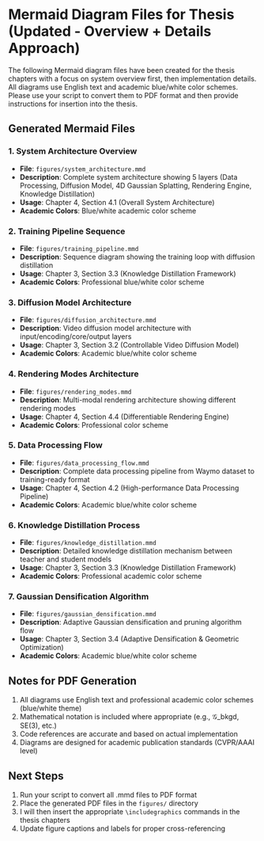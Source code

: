 # Mermaid Diagram Files for Thesis (Updated - Overview + Details Approach)

The following Mermaid diagram files have been created for the thesis chapters with a focus on system overview first, then implementation details. All diagrams use English text and academic blue/white color schemes. Please use your script to convert them to PDF format and then provide instructions for insertion into the thesis.

## Generated Mermaid Files

### 1. System Architecture Overview
- **File**: `figures/system_architecture.mmd`
- **Description**: Complete system architecture showing 5 layers (Data Processing, Diffusion Model, 4D Gaussian Splatting, Rendering Engine, Knowledge Distillation)
- **Usage**: Chapter 4, Section 4.1 (Overall System Architecture)
- **Academic Colors**: Blue/white academic color scheme

### 2. Training Pipeline Sequence
- **File**: `figures/training_pipeline.mmd`
- **Description**: Sequence diagram showing the training loop with diffusion distillation
- **Usage**: Chapter 3, Section 3.3 (Knowledge Distillation Framework)
- **Academic Colors**: Professional blue/white color scheme

### 3. Diffusion Model Architecture
- **File**: `figures/diffusion_architecture.mmd`
- **Description**: Video diffusion model architecture with input/encoding/core/output layers
- **Usage**: Chapter 3, Section 3.2 (Controllable Video Diffusion Model)
- **Academic Colors**: Academic blue/white color scheme

### 4. Rendering Modes Architecture
- **File**: `figures/rendering_modes.mmd`
- **Description**: Multi-modal rendering architecture showing different rendering modes
- **Usage**: Chapter 4, Section 4.4 (Differentiable Rendering Engine)
- **Academic Colors**: Professional color scheme

### 5. Data Processing Flow
- **File**: `figures/data_processing_flow.mmd`
- **Description**: Complete data processing pipeline from Waymo dataset to training-ready format
- **Usage**: Chapter 4, Section 4.2 (High-performance Data Processing Pipeline)
- **Academic Colors**: Academic blue/white color scheme

### 6. Knowledge Distillation Process
- **File**: `figures/knowledge_distillation.mmd`
- **Description**: Detailed knowledge distillation mechanism between teacher and student models
- **Usage**: Chapter 3, Section 3.3 (Knowledge Distillation Framework)
- **Academic Colors**: Professional academic color scheme

### 7. Gaussian Densification Algorithm
- **File**: `figures/gaussian_densification.mmd`
- **Description**: Adaptive Gaussian densification and pruning algorithm flow
- **Usage**: Chapter 3, Section 3.4 (Adaptive Densification & Geometric Optimization)
- **Academic Colors**: Academic blue/white color scheme

## Notes for PDF Generation

1. All diagrams use English text and professional academic color schemes (blue/white theme)
2. Mathematical notation is included where appropriate (e.g., 𝒢_bkgd, SE(3), etc.)
3. Code references are accurate and based on actual implementation
4. Diagrams are designed for academic publication standards (CVPR/AAAI level)

## Next Steps

1. Run your script to convert all .mmd files to PDF format
2. Place the generated PDF files in the `figures/` directory
3. I will then insert the appropriate `\includegraphics` commands in the thesis chapters
4. Update figure captions and labels for proper cross-referencing
